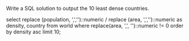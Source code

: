 Write a SQL solution to output the 10 least dense countries.

select replace (population, ',','')::numeric / replace (area, ',','')::numeric  as density, country from world where replace(area, ',', '')::numeric != 0 order by density asc limit 10;
